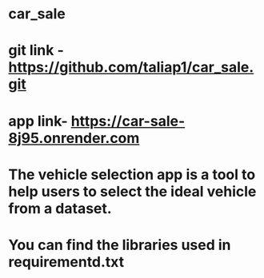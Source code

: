 # car_sale
# git link - https://github.com/taliap1/car_sale.git
# app link- https://car-sale-8j95.onrender.com
# The vehicle selection app is a tool to help users to select the ideal vehicle from a dataset.
# You can find the libraries used in requirementd.txt
